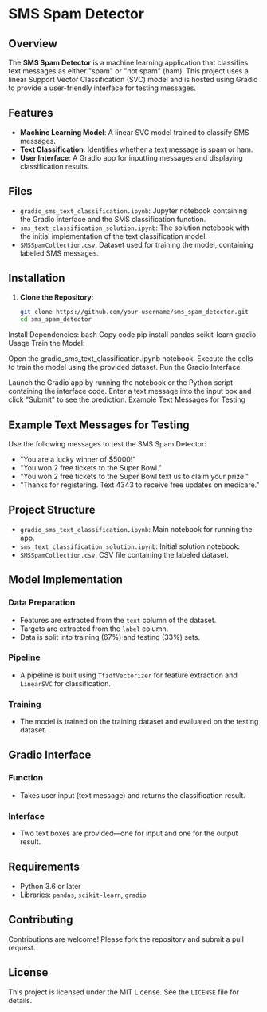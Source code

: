 # SMS Spam Detector

## Overview
The **SMS Spam Detector** is a machine learning application that classifies text messages as either "spam" or "not spam" (ham). This project uses a linear Support Vector Classification (SVC) model and is hosted using Gradio to provide a user-friendly interface for testing messages.

## Features
- **Machine Learning Model**: A linear SVC model trained to classify SMS messages.
- **Text Classification**: Identifies whether a text message is spam or ham.
- **User Interface**: A Gradio app for inputting messages and displaying classification results.

## Files
- `gradio_sms_text_classification.ipynb`: Jupyter notebook containing the Gradio interface and the SMS classification function.
- `sms_text_classification_solution.ipynb`: The solution notebook with the initial implementation of the text classification model.
- `SMSSpamCollection.csv`: Dataset used for training the model, containing labeled SMS messages.

## Installation
1. **Clone the Repository**:
   ```bash
   git clone https://github.com/your-username/sms_spam_detector.git
   cd sms_spam_detector
Install Dependencies:
bash
Copy code
pip install pandas scikit-learn gradio
Usage
Train the Model:

Open the gradio_sms_text_classification.ipynb notebook.
Execute the cells to train the model using the provided dataset.
Run the Gradio Interface:

Launch the Gradio app by running the notebook or the Python script containing the interface code.
Enter a text message into the input box and click "Submit" to see the prediction.
Example Text Messages for Testing

## Example Text Messages for Testing
Use the following messages to test the SMS Spam Detector:
- "You are a lucky winner of $5000!"
- "You won 2 free tickets to the Super Bowl."
- "You won 2 free tickets to the Super Bowl text us to claim your prize."
- "Thanks for registering. Text 4343 to receive free updates on medicare."

## Project Structure
- `gradio_sms_text_classification.ipynb`: Main notebook for running the app.
- `sms_text_classification_solution.ipynb`: Initial solution notebook.
- `SMSSpamCollection.csv`: CSV file containing the labeled dataset.

## Model Implementation
### Data Preparation
- Features are extracted from the `text` column of the dataset.
- Targets are extracted from the `label` column.
- Data is split into training (67%) and testing (33%) sets.

### Pipeline
- A pipeline is built using `TfidfVectorizer` for feature extraction and `LinearSVC` for classification.

### Training
- The model is trained on the training dataset and evaluated on the testing dataset.

## Gradio Interface
### Function
- Takes user input (text message) and returns the classification result.

### Interface
- Two text boxes are provided—one for input and one for the output result.

## Requirements
- Python 3.6 or later
- Libraries: `pandas`, `scikit-learn`, `gradio`

## Contributing
Contributions are welcome! Please fork the repository and submit a pull request.

## License
This project is licensed under the MIT License. See the `LICENSE` file for details.

